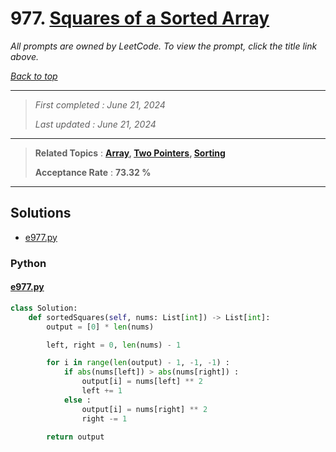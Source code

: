 # 977. [Squares of a Sorted Array](<https://leetcode.com/problems/squares-of-a-sorted-array>)

*All prompts are owned by LeetCode. To view the prompt, click the title link above.*

*[Back to top](<../README.md>)*

------

> *First completed : June 21, 2024*
>
> *Last updated : June 21, 2024*

------

> **Related Topics** : **[Array](<by_topic/Array.md>), [Two Pointers](<by_topic/Two Pointers.md>), [Sorting](<by_topic/Sorting.md>)**
>
> **Acceptance Rate** : **73.32 %**

------

## Solutions

- [e977.py](<../my-submissions/e977.py>)
### Python
#### [e977.py](<../my-submissions/e977.py>)
```Python
class Solution:
    def sortedSquares(self, nums: List[int]) -> List[int]:
        output = [0] * len(nums)

        left, right = 0, len(nums) - 1

        for i in range(len(output) - 1, -1, -1) :
            if abs(nums[left]) > abs(nums[right]) :
                output[i] = nums[left] ** 2
                left += 1
            else :
                output[i] = nums[right] ** 2
                right -= 1

        return output
```

